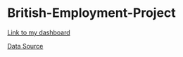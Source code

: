 # British-Employment-Project



[Link to my dashboard](https://public.tableau.com/app/profile/louella.g/viz/BritishJobsperIndustry/Dashboard1)

[Data Source](https://public.tableau.com/app/learn/sample-data )
